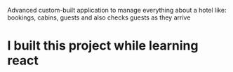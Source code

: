 Advanced custom-built application to manage everything about a hotel like: bookings, cabins, guests and also checks guests as they arrive

# I built this project while learning react

